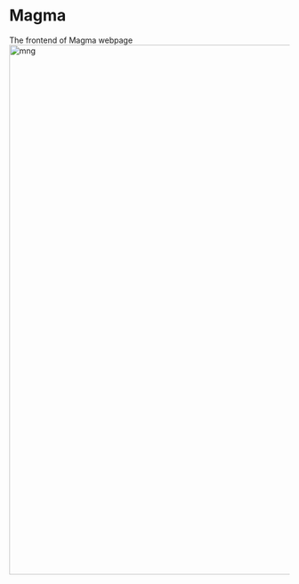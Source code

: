 # Magma
The frontend of Magma webpage
<img width="952" alt="mng" src="https://github.com/Shivamup51/Magma/assets/166123727/4ea6f7cb-f0bb-40da-939b-d9747f40893a">
